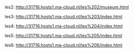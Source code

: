 
les2: http://31716.hosts1.ma-cloud.nl/les%202/museum.html

les3: http://31716.hosts1.ma-cloud.nl/les%203/index.html

les4: http://31716.hosts1.ma-cloud.nl/les%204/index.html

les5: http://31716.hosts1.ma-cloud.nl/les%205/index.html

les6: http://31716.hosts1.ma-cloud.nl/les%206/index.html